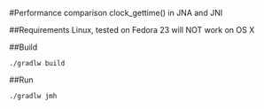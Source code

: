 #Performance comparison clock_gettime() in JNA and JNI 


##Requirements
Linux, tested on Fedora 23 will NOT work on OS X

##Build
```
./gradlw build
```

##Run
```
./gradlw jmh
```

